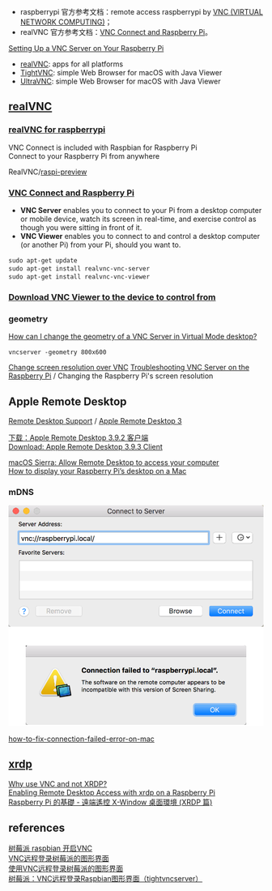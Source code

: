 - raspberrypi 官方参考文档：remote access raspberrypi by [VNC (VIRTUAL NETWORK COMPUTING)](https://www.raspberrypi.org/documentation/remote-access/vnc/)；  
- realVNC 官方参考文档：[VNC Connect and Raspberry Pi](https://www.realvnc.com/en/connect/docs/raspberry-pi.html)。  

[Setting Up a VNC Server on Your Raspberry Pi](http://www.instructables.com/id/Setting-up-a-VNC-Server-on-your-Raspberry-Pi/)  

- [realVNC](https://www.realvnc.com/en/): apps for all platforms  
- [TightVNC](http://www.tightvnc.com/): simple Web Browser for macOS with Java Viewer  
- [UltraVNC](http://www.uvnc.com/): simple Web Browser for macOS with Java Viewer  

## [realVNC](https://www.realvnc.com/en/)
### [realVNC for raspberrypi](https://www.realvnc.com/en/raspberrypi/)

VNC Connect is included with Raspbian for Raspberry Pi  
Connect to your Raspberry Pi from anywhere  

RealVNC/[raspi-preview](https://github.com/RealVNC/raspi-preview)

### [VNC Connect and Raspberry Pi](https://www.realvnc.com/en/connect/docs/raspberry-pi.html)

- **VNC Server** enables you to connect to your Pi from a desktop computer or mobile device, watch its screen in real-time, and exercise control as though you were sitting in front of it.  
- **VNC Viewer** enables you to connect to and control a desktop computer (or another Pi) from your Pi, should you want to.  

```Shell
sudo apt-get update 
sudo apt-get install realvnc-vnc-server 
sudo apt-get install realvnc-vnc-viewer
```

### [Download VNC Viewer to the device to control from](https://www.realvnc.com/en/connect/download/viewer/raspberrypi/)

### geometry
[How can I change the geometry of a VNC Server in Virtual Mode desktop?](https://support.realvnc.com/Knowledgebase/Article/View/393/5/how-can-i-change-the-geometry-of-a-vnc-server-in-virtual-mode-desktop)  

```Shell
vncserver -geometry 800x600
```

[Change screen resolution over VNC](https://www.raspberrypi.org/forums/viewtopic.php?f=66&t=41378&sid=f2b85139e6fb9b707ddff076dc17c5c6)
[Troubleshooting VNC Server on the Raspberry Pi](https://support.realvnc.com/Knowledgebase/Article/View/523/2/troubleshooting-vnc-server-on-the-raspberry-pi) / Changing the Raspberry Pi's screen resolution  

## Apple Remote Desktop
[Remote Desktop Support](https://support.apple.com/remote-desktop) / [Apple Remote Desktop 3](https://www.apple.com/cn/remotedesktop/)  

[下载：Apple Remote Desktop 3.9.2 客户端](https://support.apple.com/kb/DL1909?locale=zh_CN)  
[Download: Apple Remote Desktop 3.9.3 Client](https://support.apple.com/kb/DL1924?locale=en_US)  

[macOS Sierra: Allow Remote Desktop to access your computer](https://support.apple.com/kb/PH25556?viewlocale=en_US&locale=en_US)  
[How to display your Raspberry Pi’s desktop on a Mac](https://smittytone.wordpress.com/2016/03/02/mac_remote_desktop_pi/)  

### mDNS
![macOS-ARD-failed](macOS-ARD-failed.png)

[how-to-fix-connection-failed-error-on-mac](http://www.adeepbite.com/how-to-fix-connection-failed-error-on-mac/)  

## [xrdp](http://www.xrdp.org/)
[Why use VNC and not XRDP?](https://www.raspberrypi.org/forums/viewtopic.php?f=91&t=74998&sid=d1a6e24579bf1bd05ec6f3bd489e1bbf)  
[Enabling Remote Desktop Access with xrdp on a Raspberry Pi](https://www.maketecheasier.com/enabling-remote-desktop-access-on-raspberry-pi/)  
[Raspberry Pi 的基礎 - 遠端遙控 X-Window 桌面環境 (XRDP 篇)](http://blog.itist.tw/2015/02/use-xrdp-service-to-remote-controll-x-window-for-raspberry-pi.html)  

## references
[树莓派 raspbian 开启VNC](http://bbs.shumeipaiba.com/thread-12-1-1.html)  
[VNC远程登录树莓派的图形界面](http://shumeipai.nxez.com/2013/09/04/login-rpi-with-vnc.html?variant=zh-cn)  
[使用VNC远程登录树莓派的图形界面](http://www.cnblogs.com/haochuang/p/6743387.html)  
[树莓派：VNC远程登录Raspbian图形界面（tightvncserver）](http://blog.csdn.net/lu_embedded/article/details/50621203)  
